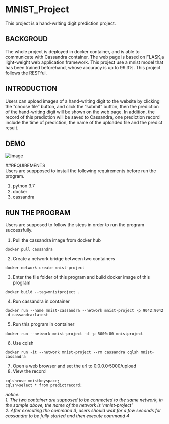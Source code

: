 # MNIST_Project 
This project is a hand-writing digit prediction project.

## BACKGROUD
The whole project is deployed in docker container, and is able to communicate with Cassandra container. The web page is based on FLASK,a light-weight web application framework. This project use a mnist model that has been trained beforehand, whose accuracy is up to 99.3%. This project follows the RESTful.

## INTRODUCTION
Users can upload images of a hand-writing digit to the website by clicking the “choose file” button, and  click the “submit” button, then the prediction of the hand-writing digit will be shown on the web page. In addition, the record of this prediction will be saved to Cassandra, one prediction record include the time of prediction, the name of the uploaded file and the predict result.

## DEMO
![image](https://github.com/Eminem21/MNIST_Project/demo.gif)

##REQUIREMENTS  
Users are suppposed to install the following requirements before run the program.  
1. python 3.7  
2. docker  
3. cassandra  

## RUN THE PROGRAM
Users are supposed to follow the steps in order to run the program successfully.  
1. Pull the cassandra image from docker hub  
```
docker pull cassandra
```
2. Create a network bridge between two containers  
```
docker network create mnist-project
```
3. Enter the file folder of this program and build docker image of this program  
```
docker build --tag=mnistproject .
```
4. Run cassandra in container  
```
docker run --name mnist-cassandra --network mnist-project -p 9042:9042 -d cassandra:latest
```
5. Run this program in container  
```
docker run --network mnist-project -d -p 5000:80 mnistproject
```
6. Use cqlsh  
```
docker run -it --network mnist-project --rm cassandra cqlsh mnist-cassandra
```
7. Open a web browser and set the url to 0.0.0.0:5000/upload  
8. View the record  
```
cqlsh>use mnistkeyspace;  
cqlsh>select * from predictrecord;  
```

*notice:*  
*1. The two container are supposed to be connected to the same network, in the sample above, the name of the network is 'mnist-project'*  
*2. After executing the command 3, users should wait for a few seconds for cassandra to be fully started and then execute command 4*  
